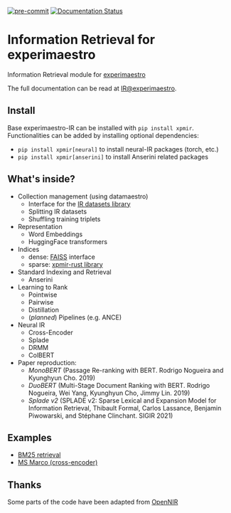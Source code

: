 [![pre-commit](https://img.shields.io/badge/pre--commit-enabled-brightgreen?logo=pre-commit&logoColor=white)](https://github.com/pre-commit/pre-commit)
[![Documentation Status](https://readthedocs.org/projects/experimaestro-ir/badge/?version=latest)](https://experimaestro-ir.readthedocs.io/en/latest/?badge=latest)

# Information Retrieval for experimaestro

Information Retrieval module for [experimaestro](https://experimaestro-python.readthedocs.io/)

The full documentation can be read at [IR@experimaestro](https://experimaestro-ir.readthedocs.io/).

## Install

Base experimaestro-IR can be installed with `pip install xpmir`.
Functionalities can be added by installing optional dependencies:

- `pip install xpmir[neural]` to install neural-IR packages (torch, etc.)
- `pip install xpmir[anserini]` to install Anserini related packages

## What's inside?

- Collection management (using datamaestro)
    - Interface for the [IR datasets library](https://ir-datasets.com/)
    - Splitting IR datasets
    - Shuffling training triplets
- Representation
    - Word Embeddings
    - HuggingFace transformers
- Indices
    - dense: [FAISS](https://github.com/facebookresearch/faiss) interface
    - sparse: [xpmir-rust library](https://github.com/experimaestro/experimaestro-ir-rust)
- Standard Indexing and Retrieval
    - Anserini
- Learning to Rank
    - Pointwise
    - Pairwise
    - Distillation
    - (*planned*) Pipelines (e.g. ANCE)
- Neural IR
    - Cross-Encoder
    - Splade
    - DRMM
    - ColBERT
- Paper reproduction:
    - *MonoBERT* (Passage Re-ranking with BERT. Rodrigo Nogueira and Kyunghyun Cho. 2019)
    - *DuoBERT* (Multi-Stage Document Ranking with BERT. Rodrigo Nogueira, Wei Yang, Kyunghyun Cho, Jimmy Lin. 2019)
    - *Splade v2* (SPLADE v2: Sparse Lexical and Expansion Model for Information Retrieval, Thibault Formal, Carlos Lassance, Benjamin Piwowarski, and Stéphane Clinchant. SIGIR 2021)

## Examples

- [BM25 retrieval](./examples/bm25.py)
- [MS Marco (cross-encoder)](./examples/msmarco-rerank.py)

## Thanks

Some parts of the code have been adapted from [OpenNIR](https://github.com/Georgetown-IR-Lab/OpenNIR)
